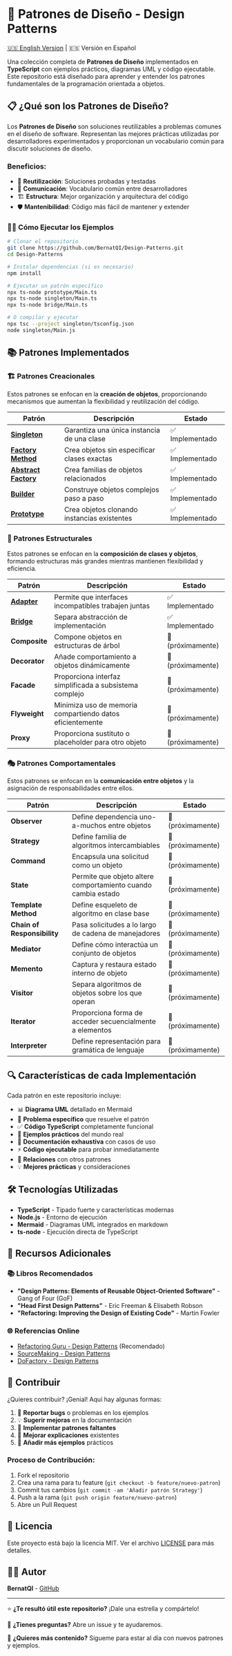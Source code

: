 # 🎯 Patrones de Diseño - Design Patterns

[🇺🇸 English Version](./README.md) | 🇪🇸 Versión en Español

Una colección completa de **Patrones de Diseño** implementados en **TypeScript** con ejemplos prácticos, diagramas UML y código ejecutable. Este repositorio está diseñado para aprender y entender los patrones fundamentales de la programación orientada a objetos.

## 📋 ¿Qué son los Patrones de Diseño?

Los **Patrones de Diseño** son soluciones reutilizables a problemas comunes en el diseño de software. Representan las mejores prácticas utilizadas por desarrolladores experimentados y proporcionan un vocabulario común para discutir soluciones de diseño.

### Beneficios:
- 🔄 **Reutilización**: Soluciones probadas y testadas
- 📖 **Comunicación**: Vocabulario común entre desarrolladores  
- 🏗️ **Estructura**: Mejor organización y arquitectura del código
- 🛡️ **Mantenibilidad**: Código más fácil de mantener y extender

### 🏃‍♂️ Cómo Ejecutar los Ejemplos

```bash
# Clonar el repositorio
git clone https://github.com/BernatQI/Design-Patterns.git
cd Design-Patterns

# Instalar dependencias (si es necesario)
npm install

# Ejecutar un patrón específico
npx ts-node prototype/Main.ts
npx ts-node singleton/Main.ts
npx ts-node bridge/Main.ts

# O compilar y ejecutar
npx tsc --project singleton/tsconfig.json
node singleton/Main.js
```

## 📚 Patrones Implementados

### 🏗️ Patrones Creacionales
Estos patrones se enfocan en la **creación de objetos**, proporcionando mecanismos que aumentan la flexibilidad y reutilización del código.

| Patrón | Descripción | Estado |
|--------|-------------|---------|
| [**Singleton**](./singleton/) | Garantiza una única instancia de una clase | ✅ Implementado |
| [**Factory Method**](./factory/) | Crea objetos sin especificar clases exactas | ✅ Implementado |
| [**Abstract Factory**](./abstract-factory/) | Crea familias de objetos relacionados | ✅ Implementado |
| [**Builder**](./builder/) | Construye objetos complejos paso a paso | ✅ Implementado |
| [**Prototype**](./prototype/) | Crea objetos clonando instancias existentes | ✅ Implementado |

### 🔗 Patrones Estructurales
Estos patrones se enfocan en la **composición de clases y objetos**, formando estructuras más grandes mientras mantienen flexibilidad y eficiencia.

| Patrón | Descripción | Estado |
|--------|-------------|---------|
| [**Adapter**](./adapter/) | Permite que interfaces incompatibles trabajen juntas | ✅ Implementado |
| [**Bridge**](./bridge/) | Separa abstracción de implementación | ✅ Implementado |
| **Composite** | Compone objetos en estructuras de árbol | 🔄 (próximamente) |
| **Decorator** | Añade comportamiento a objetos dinámicamente | 🔄 (próximamente) |
| **Facade** | Proporciona interfaz simplificada a subsistema complejo | 🔄 (próximamente) |
| **Flyweight** | Minimiza uso de memoria compartiendo datos eficientemente | 🔄 (próximamente) |
| **Proxy** | Proporciona sustituto o placeholder para otro objeto | 🔄 (próximamente) |

### 🎭 Patrones Comportamentales
Estos patrones se enfocan en la **comunicación entre objetos** y la asignación de responsabilidades entre ellos.

| Patrón | Descripción | Estado |
|--------|-------------|---------|
| **Observer** | Define dependencia uno-a-muchos entre objetos | 🔄 (próximamente) |
| **Strategy** | Define familia de algoritmos intercambiables | 🔄 (próximamente) |
| **Command** | Encapsula una solicitud como un objeto | 🔄 (próximamente) |
| **State** | Permite que objeto altere comportamiento cuando cambia estado | 🔄 (próximamente) |
| **Template Method** | Define esqueleto de algoritmo en clase base | 🔄 (próximamente) |
| **Chain of Responsibility** | Pasa solicitudes a lo largo de cadena de manejadores | 🔄 (próximamente) |
| **Mediator** | Define cómo interactúa un conjunto de objetos | 🔄 (próximamente) |
| **Memento** | Captura y restaura estado interno de objeto | 🔄 (próximamente) |
| **Visitor** | Separa algoritmos de objetos sobre los que operan | 🔄 (próximamente) |
| **Iterator** | Proporciona forma de acceder secuencialmente a elementos | 🔄 (próximamente) |
| **Interpreter** | Define representación para gramática de lenguaje | 🔄 (próximamente) |

## 🔍 Características de cada Implementación

Cada patrón en este repositorio incluye:

- 📊 **Diagrama UML** detallado en Mermaid
- 🎯 **Problema específico** que resuelve el patrón
- ✅ **Código TypeScript** completamente funcional
- 🧪 **Ejemplos prácticos** del mundo real
- 📝 **Documentación exhaustiva** con casos de uso
- ⚡ **Código ejecutable** para probar inmediatamente
- 🔗 **Relaciones** con otros patrones
- 💡 **Mejores prácticas** y consideraciones

## 🛠️ Tecnologías Utilizadas

- **TypeScript** - Tipado fuerte y características modernas
- **Node.js** - Entorno de ejecución 
- **Mermaid** - Diagramas UML integrados en markdown
- **ts-node** - Ejecución directa de TypeScript

## 📖 Recursos Adicionales

### 📚 Libros Recomendados
- **"Design Patterns: Elements of Reusable Object-Oriented Software"** - Gang of Four (GoF)
- **"Head First Design Patterns"** - Eric Freeman & Elisabeth Robson
- **"Refactoring: Improving the Design of Existing Code"** - Martin Fowler

### 🌐 Referencias Online
- [Refactoring Guru - Design Patterns](https://refactoring.guru/design-patterns) (Recomendado)
- [SourceMaking - Design Patterns](https://sourcemaking.com/design_patterns)
- [DoFactory - Design Patterns](https://www.dofactory.com/net/design-patterns)

## 🤝 Contribuir

¿Quieres contribuir? ¡Genial! Aquí hay algunas formas:

1. 🐛 **Reportar bugs** o problemas en los ejemplos
2. 💡 **Sugerir mejoras** en la documentación
3. 🔧 **Implementar patrones faltantes**
4. 📝 **Mejorar explicaciones** existentes
5. 🧪 **Añadir más ejemplos** prácticos

### Proceso de Contribución:
1. Fork el repositorio
2. Crea una rama para tu feature (`git checkout -b feature/nuevo-patron`)
3. Commit tus cambios (`git commit -am 'Añadir patrón Strategy'`)
4. Push a la rama (`git push origin feature/nuevo-patron`)
5. Abre un Pull Request

## 📄 Licencia

Este proyecto está bajo la licencia MIT. Ver el archivo [LICENSE](LICENSE) para más detalles.

## 👨‍💻 Autor

**BernatQI** - [GitHub](https://github.com/BernatQI)

---

⭐ **¿Te resultó útil este repositorio?** ¡Dale una estrella y compártelo!

💬 **¿Tienes preguntas?** Abre un issue y te ayudaremos.

🚀 **¿Quieres más contenido?** Sígueme para estar al día con nuevos patrones y ejemplos.